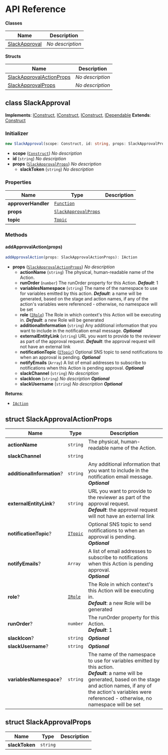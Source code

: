 # API Reference

**Classes**

Name|Description
----|-----------
[SlackApproval](#jordansinko-the-slack-pipeline-approval-slackapproval)|*No description*


**Structs**

Name|Description
----|-----------
[SlackApprovalActionProps](#jordansinko-the-slack-pipeline-approval-slackapprovalactionprops)|*No description*
[SlackApprovalProps](#jordansinko-the-slack-pipeline-approval-slackapprovalprops)|*No description*



## class SlackApproval  <a id="jordansinko-the-slack-pipeline-approval-slackapproval"></a>



__Implements__: [IConstruct](#constructs-iconstruct), [IConstruct](#aws-cdk-core-iconstruct), [IConstruct](#constructs-iconstruct), [IDependable](#aws-cdk-core-idependable)
__Extends__: [Construct](#aws-cdk-core-construct)

### Initializer




```ts
new SlackApproval(scope: Construct, id: string, props: SlackApprovalProps)
```

* **scope** (<code>[Construct](#aws-cdk-core-construct)</code>)  *No description*
* **id** (<code>string</code>)  *No description*
* **props** (<code>[SlackApprovalProps](#jordansinko-the-slack-pipeline-approval-slackapprovalprops)</code>)  *No description*
  * **slackToken** (<code>string</code>)  *No description* 



### Properties


Name | Type | Description 
-----|------|-------------
**approverHandler** | <code>[Function](#aws-cdk-aws-lambda-function)</code> | <span></span>
**props** | <code>[SlackApprovalProps](#jordansinko-the-slack-pipeline-approval-slackapprovalprops)</code> | <span></span>
**topic** | <code>[Topic](#aws-cdk-aws-sns-topic)</code> | <span></span>

### Methods


#### addApprovalAction(props) <a id="jordansinko-the-slack-pipeline-approval-slackapproval-addapprovalaction"></a>



```ts
addApprovalAction(props: SlackApprovalActionProps): IAction
```

* **props** (<code>[SlackApprovalActionProps](#jordansinko-the-slack-pipeline-approval-slackapprovalactionprops)</code>)  *No description*
  * **actionName** (<code>string</code>)  The physical, human-readable name of the Action. 
  * **runOrder** (<code>number</code>)  The runOrder property for this Action. __*Default*__: 1
  * **variablesNamespace** (<code>string</code>)  The name of the namespace to use for variables emitted by this action. __*Default*__: a name will be generated, based on the stage and action names, if any of the action's variables were referenced - otherwise, no namespace will be set
  * **role** (<code>[IRole](#aws-cdk-aws-iam-irole)</code>)  The Role in which context's this Action will be executing in. __*Default*__: a new Role will be generated
  * **additionalInformation** (<code>string</code>)  Any additional information that you want to include in the notification email message. __*Optional*__
  * **externalEntityLink** (<code>string</code>)  URL you want to provide to the reviewer as part of the approval request. __*Default*__: the approval request will not have an external link
  * **notificationTopic** (<code>[ITopic](#aws-cdk-aws-sns-itopic)</code>)  Optional SNS topic to send notifications to when an approval is pending. __*Optional*__
  * **notifyEmails** (<code>Array<string></code>)  A list of email addresses to subscribe to notifications when this Action is pending approval. __*Optional*__
  * **slackChannel** (<code>string</code>)  *No description* 
  * **slackIcon** (<code>string</code>)  *No description* __*Optional*__
  * **slackUsername** (<code>string</code>)  *No description* __*Optional*__

__Returns__:
* <code>[IAction](#aws-cdk-aws-codepipeline-iaction)</code>



## struct SlackApprovalActionProps  <a id="jordansinko-the-slack-pipeline-approval-slackapprovalactionprops"></a>






Name | Type | Description 
-----|------|-------------
**actionName** | <code>string</code> | The physical, human-readable name of the Action.
**slackChannel** | <code>string</code> | <span></span>
**additionalInformation**? | <code>string</code> | Any additional information that you want to include in the notification email message.<br/>__*Optional*__
**externalEntityLink**? | <code>string</code> | URL you want to provide to the reviewer as part of the approval request.<br/>__*Default*__: the approval request will not have an external link
**notificationTopic**? | <code>[ITopic](#aws-cdk-aws-sns-itopic)</code> | Optional SNS topic to send notifications to when an approval is pending.<br/>__*Optional*__
**notifyEmails**? | <code>Array<string></code> | A list of email addresses to subscribe to notifications when this Action is pending approval.<br/>__*Optional*__
**role**? | <code>[IRole](#aws-cdk-aws-iam-irole)</code> | The Role in which context's this Action will be executing in.<br/>__*Default*__: a new Role will be generated
**runOrder**? | <code>number</code> | The runOrder property for this Action.<br/>__*Default*__: 1
**slackIcon**? | <code>string</code> | __*Optional*__
**slackUsername**? | <code>string</code> | __*Optional*__
**variablesNamespace**? | <code>string</code> | The name of the namespace to use for variables emitted by this action.<br/>__*Default*__: a name will be generated, based on the stage and action names, if any of the action's variables were referenced - otherwise, no namespace will be set



## struct SlackApprovalProps  <a id="jordansinko-the-slack-pipeline-approval-slackapprovalprops"></a>






Name | Type | Description 
-----|------|-------------
**slackToken** | <code>string</code> | <span></span>



